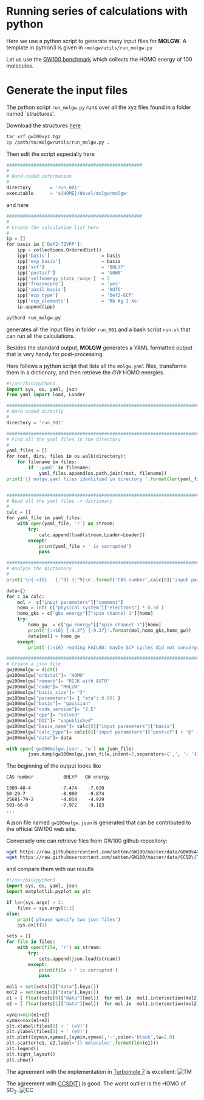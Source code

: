 # Running series of calculations with python


Here we use a python script to generate many input files for **MOLGW**.
A template in python3 is given in `~molgw/utils/run_molgw.py`

Let us use the [GW100 benchmark](https://gw100.wordpress.com/) which collects the HOMO energy of 100 molecules.


# Generate the input files

The python script `run_molgw.py` runs over all the xyz files found in a folder named `structures'.

Download the structures [here](files/gw100xyz.tgz)

```sh
tar xzf gw100xyz.tgz
cp /path/to/molgw/utils/run_molgw.py .
```

Then edit the script especially here

```python
##################################################
#
# Hard-coded information
#
directory       = 'run_001'
executable      = '${HOME}/devel/molgw/molgw'
```

and here

```python
##################################################
#
# Create the calculation list here
#
ip = []
for basis in ['Def2-TZVPP']:
    ipp = collections.OrderedDict()
    ipp['basis']                   = basis
    ipp['ecp_basis']               = basis
    ipp['scf']                     = 'BHLYP'
    ipp['postscf']                 = 'G0W0'
    ipp['selfenergy_state_range']  = 3
    ipp['frozencore']              = 'yes'
    ipp['auxil_basis']             = 'AUTO'
    ipp['ecp_type']                = 'Def2-ECP'
    ipp['ecp_elements']            = 'Rb Ag I Xe'
    ip.append(ipp)
```

```sh
python3 run_molgw.py
```
generates all the input files in folder `run_001` and a bash script `run.sh` that can run all the calculations.

Besides the standard output, **MOLGW** generates a YAML formatted output that is very handy for post-processing.

Here follows a python script that lists all the `molgw.yaml` files, transforms them in a dictionary, and then retrieve the $GW$ HOMO energies.
```python
#!/usr/bin/python3
import sys, os, yaml, json
from yaml import load, Loader

########################################################################
# Hard coded directly
#
directory = 'run_001'

########################################################################
# Find all the yaml files in the directory
#
yaml_files = []
for root, dirs, files in os.walk(directory):
    for filename in files:
        if '.yaml' in filename:
            yaml_files.append(os.path.join(root, filename))
print('{} molgw.yaml files identified in directory '.format(len(yaml_files)) + directory)


########################################################################
# Read all the yaml files -> dictionary
#
calc = []
for yaml_file in yaml_files:
    with open(yaml_file, 'r') as stream:
        try:
            calc.append(load(stream,Loader=Loader))
        except:
            print(yaml_file + ' is corrupted')
            pass

########################################################################
# Analyze the dictionary
#
print('\n{:<16}   {:^9} {:^9}\n'.format('CAS number',calc[0]['input parameters']['scf'],'GW energy'))

data={}
for c in calc:
    mol =  c["input parameters"]["comment"]
    homo = int( c["physical system"]["electrons"] * 0.50 )
    homo_gks = c["gks energy"]["spin channel 1"][homo]
    try:
        homo_gw  = c["gw energy"]["spin channel 1"][homo]
        print('{:<16} {:9.3f} {:9.3f}'.format(mol,homo_gks,homo_gw))
        data[mol] = homo_gw
    except:
        print('{:<16} reading FAILED: maybe SCF cycles did not converge?'.format(mol))

########################################################################
# Create a json file
gw100molgw = dict()
gw100molgw["orbital"]= 'HOMO'
gw100molgw["remark"]= "RIJK with AUTO"
gw100molgw["code"]= "MOLGW"
gw100molgw["basis_size"]= "3" 
gw100molgw["parameters"]= { "eta": 0.001 } 
gw100molgw["basis"]= "gaussian"
gw100molgw["code_version"]= "2.E"
gw100molgw["qpe"]= "solved"
gw100molgw["DOI"]= "unpublished"
gw100molgw["basis_name"]= calc[0]["input parameters"]["basis"]
gw100molgw["calc_type"]= calc[0]["input parameters"]["postscf"] + '@' + calc[0]["input parameters"]["scf"]
gw100molgw["data"]= data

with open('gw100molgw.json', 'w') as json_file:
        json.dump(gw100molgw,json_file,indent=2,separators=(',', ': '))
```


The beginning of the output looks like
```txt
CAS number           BHLYP   GW energy

1309-48-4           -7.474    -7.620
60-29-7             -8.900    -9.874
25681-79-2          -4.014    -4.929
593-66-8            -7.972    -9.183
...
```

A json file named `gw100molgw.json` is generated that can be contributed to the official GW100 web site.

Conversely one can retrieve files from GW100 github repository:
```sh
wget https://raw.githubusercontent.com/setten/GW100/master/data/G0W0%40BH-LYP_HOMO_Tv7.0_def2_TZVPP_cbas.json
wget https://raw.githubusercontent.com/setten/GW100/master/data/CCSD\(T\)_HOMO_Cv_def2-TZVPP.json
```

and compare them with our results
```py
#!/usr/bin/python3
import sys, os, yaml, json
import matplotlib.pyplot as plt

if len(sys.argv) > 2:
    files = sys.argv[1:3]
else:
    print('please specify two json files')
    sys.exit(1)

sets = []
for file in files:
    with open(file, 'r') as stream:
        try:
            sets.append(json.load(stream))
        except:
            print(file + ' is corrupted')
            pass

mol1 = set(sets[0]["data"].keys())
mol2 = set(sets[1]["data"].keys())
e1 = [ float(sets[0]["data"][mol])  for mol in  mol1.intersection(mol2) ]
e2 = [ float(sets[1]["data"][mol])  for mol in  mol1.intersection(mol2) ]

xymin=min(e1+e2)
xymax=max(e1+e2)
plt.xlabel(files[0] + ' (eV)')
plt.ylabel(files[1] + ' (eV)')
plt.plot([xymin,xymax],[xymin,xymax],'-',color='black',lw=2.0)
plt.scatter(e1, e2,label='{} molecules'.format(len(e1)))
plt.legend()
plt.tight_layout()
plt.show()
```

The agreement with the implementation in [Turbomole 7](http://www.turbomole.org) is excellent:
![TM](img/turbomole.png)

The agreement with [CCSD(T)](http://dx.doi.org/10.1080/00268976.2015.1025113) is good.
The worst outlier is the HOMO of SO$_2$.
![CC](img/ccsdt.png)



